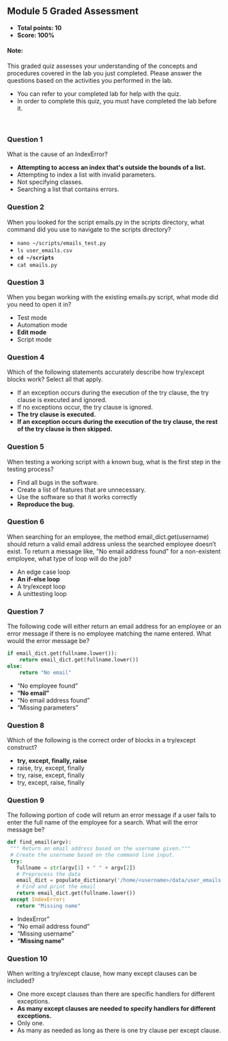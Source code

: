 ## Module 5 Graded Assessment
* **Total points: 10**
* **Score: 100%**

#### Note:
This graded quiz assesses your understanding of the concepts and procedures covered in the lab you just completed. Please answer the questions based on the activities you performed in the lab.

- You can refer to your completed lab for help with the quiz.
- In order to complete this quiz, you must have completed the lab before it.

<br>

### Question 1

What is the cause of an IndexError?

- **Attempting to access an index that's outside the bounds of a list.**
- Attempting to index a list with invalid parameters.
- Not specifying classes.
- Searching a list that contains errors.

### Question 2

When you looked for the script emails.py in the scripts directory, what command did you use to navigate to the scripts directory?

- `nano ~/scripts/emails_test.py` 
- `ls user_emails.csv`
- **`cd ~/scripts`**
- `cat emails.py`

### Question 3

When you began working with the existing emails.py script, what mode did you need to open it in? 

- Test mode
- Automation mode
- **Edit mode**
- Script mode

### Question 4

Which of the following statements accurately describe how try/except blocks work? Select all that apply.

- If an exception occurs during the execution of the try clause, the try clause is executed and ignored.
- If no exceptions occur, the try clause is ignored.
- **The try clause is executed.**
- **If an exception occurs during the execution of the try clause, the rest of the try clause is then skipped.**

### Question 5

When testing a working script with a known bug, what is the first step in the testing process? 

- Find all bugs in the software.
- Create a list of features that are unnecessary. 
- Use the software so that it works correctly
- **Reproduce the bug.**

### Question 6

When searching for an employee, the method email_dict.get(username) should return a valid email address unless the searched employee doesn’t exist. To return a message like, "No email address found" for a non-existent employee, what type of loop will do the job? 

- An edge case loop
- **An if-else loop**
- A try/except loop
- A unittesting loop

### Question 7

The following code will either return an email address for an employee or an error message if there is no employee matching the name entered. What would the error message be?

```py
if email_dict.get(fullname.lower()):
    return email_dict.get(fullname.lower())
else:
    return "No email"
```

- “No employee found”
- **“No email”**
- “No email address found”
- “Missing parameters”

### Question 8

Which of the following is the correct order of blocks in a try/except construct? 


- **try, except, finally, raise**
- raise, try, except, finally
- try, raise, except, finally
- try, except, raise, finally

### Question 9

The following portion of code will return an error message if a user fails to enter the full name of the employee for a search. What will the error message be?

```py
def find_email(argv):
 """ Return an email address based on the username given."""
 # Create the username based on the command line input.
 try:
   fullname = str(argv[1] + " " + argv[2])
   # Preprocess the data
   email_dict = populate_dictionary('/home/<username>/data/user_emails.csv')
   # Find and print the email
   return email_dict.get(fullname.lower())
 except IndexError:
   return "Missing name"
```

- IndexError”
- “No email address found”
- “Missing username”
- **“Missing name”**

### Question 10

When writing a try/except clause, how many except clauses can be included? 

- One more except clauses than there are specific handlers for different exceptions.
- **As many except clauses are needed to specify handlers for different exceptions.** 
- Only one.
- As many as needed as long as there is one try clause per except clause.

